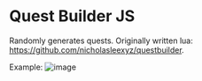 # Quest Builder JS
Randomly generates quests. Originally written lua: https://github.com/nicholasleexyz/questbuilder.

Example:
![image](https://user-images.githubusercontent.com/129869926/236967154-74e867fd-b691-4523-93cd-8309ae79886a.png)
